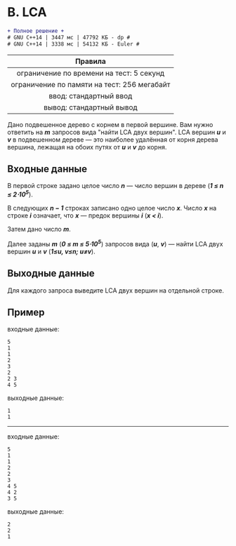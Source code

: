 # B. LCA

```diff
+ Полное решение +
# GNU C++14 | 3447 мс | 47792 КБ - dp #
# GNU C++14 | 3338 мс | 54132 КБ - Euler #
```

| Правила                                     	|
|:---------------------------------------------:|
| ограничение по времени на тест: 5 секунд      |
| ограничение по памяти на тест: 256 мегабайт   |
| ввод: стандартный ввод                        |
| вывод: стандартный вывод                      |

Дано подвешенное дерево с корнем в первой вершине. Вам нужно ответить на ***m*** запросов вида "найти LCA двух вершин". LCA вершин ***u*** и ***v*** в подвешенном дереве — это наиболее удалённая от корня дерева вершина, лежащая на обоих путях от ***u*** и ***v*** до корня.

## Входные данные
В первой строке задано целое число ***n*** — число вершин в дереве (***1 ≤ n ≤ 2⋅10<sup>5</sup>***).

В следующих ***n − 1*** строках записано одно целое число ***x***. Число ***x*** на строке ***i*** означает, что ***x*** — предок вершины ***i*** (***x < i***).

Затем дано число ***m***.

Далее заданы ***m*** (***0 ≤ m ≤ 5⋅10<sup>5</sup>***) запросов вида (***u***, ***v***) — найти LCA двух вершин ***u*** и ***v*** (***1≤u, v≤n; u≠v***).

## Выходные данные
Для каждого запроса выведите LCA двух вершин на отдельной строке.

## Пример
входные данные:
```
5
1
1
2
3
2
2 3
4 5
```
выходные данные:
```
1
1
```
---
входные данные:
```
5
1
1
2
2
3
4 5
4 2
3 5
```
выходные данные:
```
2
2
1
```
